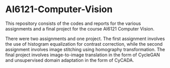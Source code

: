 # AI6121-Computer-Vision
This repository consists of the codes and reports for the various assignments and a final project for the course AI6121 Computer Vision. 

There were two assignments and one project. The first assignment involves the use of histogram equalization for contrast correction, while the second assignment involves image stitching using homography transformation. The final project involves image-to-image translation in the form of CycleGAN and unsupervised domain adaptation in the form of CyCADA.
